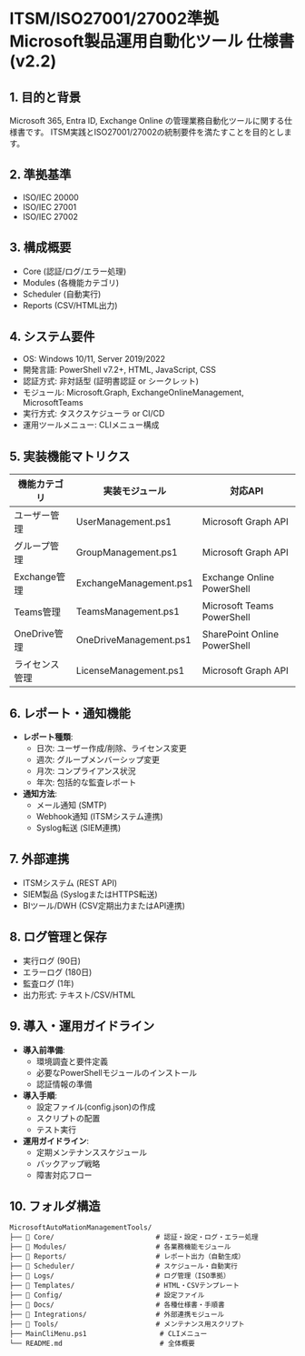 # ITSM/ISO27001/27002準拠 Microsoft製品運用自動化ツール 仕様書 (v2.2)

## 1. 目的と背景
Microsoft 365, Entra ID, Exchange Online の管理業務自動化ツールに関する仕様書です。
ITSM実践とISO27001/27002の統制要件を満たすことを目的とします。

## 2. 準拠基準
- ISO/IEC 20000
- ISO/IEC 27001
- ISO/IEC 27002

## 3. 構成概要
- Core (認証/ログ/エラー処理)
- Modules (各機能カテゴリ)
- Scheduler (自動実行)
- Reports (CSV/HTML出力)

## 4. システム要件
- OS: Windows 10/11, Server 2019/2022
- 開発言語: PowerShell v7.2+, HTML, JavaScript, CSS
- 認証方式: 非対話型 (証明書認証 or シークレット)
- モジュール: Microsoft.Graph, ExchangeOnlineManagement, MicrosoftTeams
- 実行方式: タスクスケジューラ or CI/CD
- 運用ツールメニュー: CLIメニュー構成

## 5. 実装機能マトリクス
| 機能カテゴリ | 実装モジュール | 対応API |
|--------------|----------------|---------|
| ユーザー管理 | UserManagement.ps1 | Microsoft Graph API |
| グループ管理 | GroupManagement.ps1 | Microsoft Graph API |
| Exchange管理 | ExchangeManagement.ps1 | Exchange Online PowerShell |
| Teams管理 | TeamsManagement.ps1 | Microsoft Teams PowerShell |
| OneDrive管理 | OneDriveManagement.ps1 | SharePoint Online PowerShell |
| ライセンス管理 | LicenseManagement.ps1 | Microsoft Graph API |

## 6. レポート・通知機能
- **レポート種類**:
  - 日次: ユーザー作成/削除、ライセンス変更
  - 週次: グループメンバーシップ変更
  - 月次: コンプライアンス状況
  - 年次: 包括的な監査レポート
- **通知方法**:
  - メール通知 (SMTP)
  - Webhook通知 (ITSMシステム連携)
  - Syslog転送 (SIEM連携)

## 7. 外部連携
- ITSMシステム (REST API)
- SIEM製品 (SyslogまたはHTTPS転送)
- BIツール/DWH (CSV定期出力またはAPI連携)

## 8. ログ管理と保存
- 実行ログ (90日)
- エラーログ (180日)
- 監査ログ (1年)
- 出力形式: テキスト/CSV/HTML

## 9. 導入・運用ガイドライン
- **導入前準備**:
  - 環境調査と要件定義
  - 必要なPowerShellモジュールのインストール
  - 認証情報の準備
- **導入手順**:
  - 設定ファイル(config.json)の作成
  - スクリプトの配置
  - テスト実行
- **運用ガイドライン**:
  - 定期メンテナンススケジュール
  - バックアップ戦略
  - 障害対応フロー

## 10. フォルダ構造
```
MicrosoftAutoMationManagementTools/
├── 📂 Core/                         # 認証・設定・ログ・エラー処理
├── 📂 Modules/                      # 各業務機能モジュール
├── 📂 Reports/                      # レポート出力（自動生成）
├── 📂 Scheduler/                    # スケジュール・自動実行
├── 📂 Logs/                         # ログ管理（ISO準拠）
├── 📂 Templates/                    # HTML・CSVテンプレート
├── 📂 Config/                       # 設定ファイル
├── 📂 Docs/                         # 各種仕様書・手順書
├── 📂 Integrations/                 # 外部連携モジュール
├── 📂 Tools/                        # メンテナンス用スクリプト
├── MainCliMenu.ps1                  # CLIメニュー
└── README.md                        # 全体概要